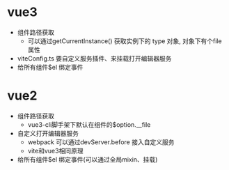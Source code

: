 # vue3
- 组件路径获取
    - 可以通过getCurrentInstance() 获取实例下的 type 对象, 对象下有个file属性
- viteConfig.ts 要自定义服务插件、来挂载打开编辑器服务
- 给所有组件$el 绑定事件

# vue2
- 组件路径获取
    - vue3-cli脚手架下默认在组件的$option.__file 
- 自定义打开编辑器服务
    - webpack 可以通过devServer.before 接入自定义服务
    - vite和vue3相同原理
- 给所有组件$el 绑定事件(可以通过全局mixin、挂载)

